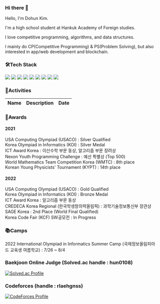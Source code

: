 ### Hi there 👋

Hello, I'm Dohun Kim.

I'm a high school student at Hankuk Academy of Foreign studies.

I love competitive programming, algorithms, and data structures. 

I mainly do CP(Competitive Programming) & PS(Problem Solving), but also interested in app/web development and blockchain.


### 🛠Tech Stack
<img src="https://img.shields.io/badge/C-A8B9CC?style=for-the-badge&logo=C&logoColor=white"/></a>
<img src="https://img.shields.io/badge/C++-00599C?style=for-the-badge&logo=C%2B%2B&logoColor=white"/></a>
<img src="https://img.shields.io/badge/Python-3776AB?style=for-the-badge&logo=Python&logoColor=white"/></a>
<img src="https://img.shields.io/badge/C Sharp-239120?style=for-the-badge&logo=C Sharp&logoColor=white"/></a>
<img src="https://img.shields.io/badge/MySQL-4491A1?style=for-the-badge&logo=MySQL&logoColor=white"/></a>
<img src="https://img.shields.io/badge/HTML5-E34F26?style=for-the-badge&logo=HTML5&logoColor=white"/></a>
<img src="https://img.shields.io/badge/CSS3-1572B6?style=for-the-badge&logo=CSS3&logoColor=white"/></a>
<img src="https://img.shields.io/badge/Kotlin-7F52FF?style=for-the-badge&logo=Kotlin&logoColor=white"/></a>
<img src="https://img.shields.io/badge/Java-007396?style=for-the-badge&logo=OpenJDK&logoColor=white"/></a>


### 📝Activities
|Name|Description|Date|
|:----:|:-----:|:----:|

### 🏅Awards
#### 2021
USA Computing Olympiad (USACO) : Silver Qualified  
Korea Olympiad in Informatics (KOI) : Silver Medal  
ICT Award Korea : 이산수학 부문 동상, 알고리즘 부문 장려상  
Nexon Youth Programming Challenge : 예선 특별상 (Top 500)  
World Mathematics Team Competition Korea (WMTC) : 8th place  
Korean Young Physicists' Tournament (KYPT) : 14th place  
  
#### 2022
USA Computing Olympiad (USACO) : Gold Qualified  
Korea Olympiad in Informatics (KOI) : Bronze Medal  
ICT Award Korea : 알고리즘 부문 동상  
CREDECA Korea Regional (한국학생창의력올림픽) : 과학기술정보통신부 장관상  
SAGE Korea : 2nd Place (World Final Qualified)  
Korea Code Fair (KCF) SW공모전 : In Progress  
  
### 📚Camps
2022 International Olympiad in Informatics Summer Camp (국제정보올림피아드 교육생 여름학교) : 7/26 ~ 8/4


### Baekjoon Online Judge (Solved.ac handle : hun0108)
[![Solved.ac Profile](http://mazassumnida.wtf/api/generate_badge?boj=hun0108)](https://solved.ac/hun0108)

### Codeforces (handle : rlaehgnss)
[![CodeForces Profile](https://cf.leed.at?id=rlaehgnss)](https://codeforces.com/profile/rlaehgnss)

<!--
**rlaehgnss/rlaehgnss** is a ✨ _special_ ✨ repository because its `README.md` (this file) appears on your GitHub profile.

Here are some ideas to get you started:

- 🔭 I’m currently working on ...
- 🌱 I’m currently learning ...
- 👯 I’m looking to collaborate on ...
- 🤔 I’m looking for help with ...
- 💬 Ask me about ...
- 📫 How to reach me: ...
- 😄 Pronouns: ...
- ⚡ Fun fact: ...
-->
